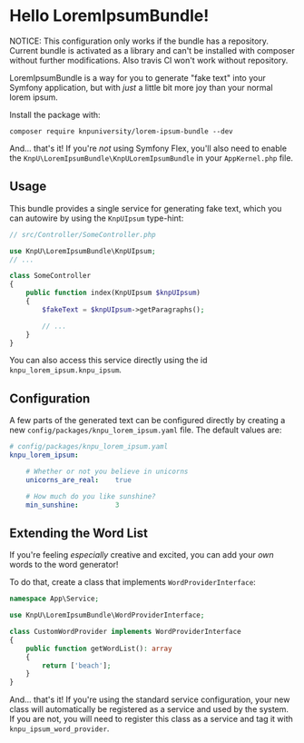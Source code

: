 # Hello LoremIpsumBundle!

NOTICE: This configuration only works if the bundle has a repository.
Current bundle is activated as a library and can't be installed with composer
without further modifications. Also travis CI won't work without repository.

LoremIpsumBundle is a way for you to generate "fake text" into
your Symfony application, but with *just* a little bit more joy
than your normal lorem ipsum.

Install the package with:

```console
composer require knpuniversity/lorem-ipsum-bundle --dev
```

And... that's it! If you're *not* using Symfony Flex, you'll also
need to enable the `KnpU\LoremIpsumBundle\KnpULoremIpsumBundle`
in your `AppKernel.php` file.

## Usage

This bundle provides a single service for generating fake text, which
you can autowire by using the `KnpUIpsum` type-hint:

```php
// src/Controller/SomeController.php

use KnpU\LoremIpsumBundle\KnpUIpsum;
// ...

class SomeController
{
    public function index(KnpUIpsum $knpUIpsum)
    {
        $fakeText = $knpUIpsum->getParagraphs();

        // ...
    }
}
```

You can also access this service directly using the id
`knpu_lorem_ipsum.knpu_ipsum`.

## Configuration

A few parts of the generated text can be configured directly by
creating a new `config/packages/knpu_lorem_ipsum.yaml` file. The
default values are:

```yaml
# config/packages/knpu_lorem_ipsum.yaml
knpu_lorem_ipsum:

    # Whether or not you believe in unicorns
    unicorns_are_real:    true

    # How much do you like sunshine?
    min_sunshine:         3
```

## Extending the Word List

If you're feeling *especially* creative and excited, you can add 
your *own* words to the word generator!

To do that, create a class that implements `WordProviderInterface`:

```php
namespace App\Service;

use KnpU\LoremIpsumBundle\WordProviderInterface;

class CustomWordProvider implements WordProviderInterface
{
    public function getWordList(): array
    {
        return ['beach'];
    }
}
```

And... that's it! If you're using the standard service configuration,
your new class will automatically be registered as a service and used
by the system. If you are not, you will need to register this class
as a service and tag it with `knpu_ipsum_word_provider`.
